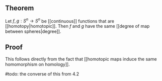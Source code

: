 ## Theorem
Let $f,g:S^n\to S^n$ be [[continuous]] functions that are [[homotopy|homotopic]]. Then $f$ and $g$ have the same [[degree of map between spheres|degree]].
## Proof
This follows directly from the fact that [[homotopic maps induce the same homomorphism on homology]].

#todo: the converse of this from 4.2